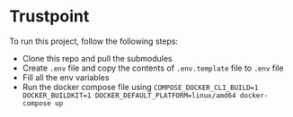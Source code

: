 # Trustpoint

To run this project, follow the following steps:
- Clone this repo and pull the submodules
- Create `.env` file and copy the contents of `.env.template` file to `.env` file
- Fill all the env variables
- Run the docker compose file using `COMPOSE_DOCKER_CLI_BUILD=1 DOCKER_BUILDKIT=1 DOCKER_DEFAULT_PLATFORM=linux/amd64 docker-compose up`